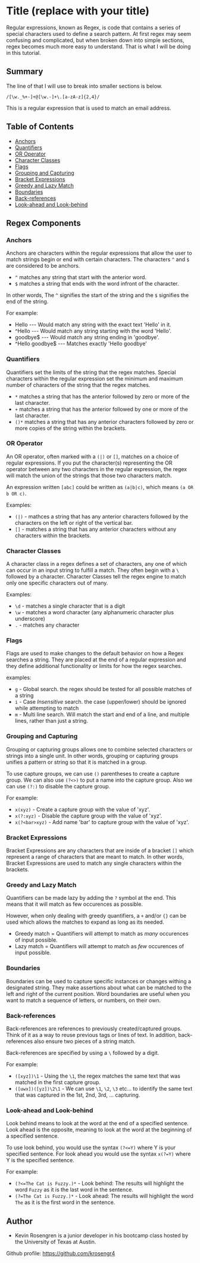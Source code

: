 # Title (replace with your title)

Regular expressions, known as Regex, is code that contains a series of special characters used to define a search pattern. At first regex may seem confusing and complicated, but when broken down into simple sections, regex becomes much more easy to understand. That is what I will be doing in this tutorial.

## Summary

The line of that I will use to break into smaller sections is below. 

```
/[\w._%+-]+@[\w.-]+\.[a-zA-z]{2,4}/
```
This is a regular expression that is used to match an email address.



## Table of Contents

- [Anchors](#anchors)
- [Quantifiers](#quantifiers)
- [OR Operator](#or-operator)
- [Character Classes](#character-classes)
- [Flags](#flags)
- [Grouping and Capturing](#grouping-and-capturing)
- [Bracket Expressions](#bracket-expressions)
- [Greedy and Lazy Match](#greedy-and-lazy-match)
- [Boundaries](#boundaries)
- [Back-references](#back-references)
- [Look-ahead and Look-behind](#look-ahead-and-look-behind)

## Regex Components

### Anchors
Anchors are characters within the regular expressions that allow the user to match strings begin or end with certain characters. The characters `^` and `$` are considered to be anchors.

- `^` matches any string that start with the anterior word.
- `$` matches a string that ends with the word infront of the character.

In other words, The `^` signifies the start of the string and the `$` signifies the end of the string.

For example:
- Hello --- Would match any string with the exact text 'Hello' in it. 
- ^Hello --- Would match any string starting with the word 'Hello'.
- goodbye$ --- Would match any string ending in 'goodbye'.
- ^Hello goodbye$ --- Matches exactly 'Hello goodbye'


### Quantifiers

Quantifiers set the limits of the string that the regex matches. Special characters within the regular expression set the minimum and maximum number of characters of the string that the regex matches.

- `*` matches a string that has the anterior followed by zero or more of the last character. 
- `+` matches a string that has the anterior followed by one or more of the last character. 
- `()*` matches a string that has any anterior characters followed by zero or more copies of the string within the brackets.

### OR Operator

An OR operator, often marked with a `(|)` or `[]`, matches on a choice of regular expressions. If you put the character(s) representing the OR operator between any two characters in the regular expression, the regex will match the union of the strings that those two characters match. 

An expression written `[abc]` could be written as `(a|b|c)`, which means `(a OR b OR c)`.

Examples: 
* `(|)` - mathces a string that has any anterior characters followed by the characters on the left or right of the vertical bar.
* `[]` - matches a string that has any anterior characters without any characters within the brackets.

### Character Classes

A character class in a regex defines a set of characters, any one of which can occur in an input string to fulfill a match. They often begin with a `\` followed by a character. Character Classes tell the regex engine to match only one specific characters out of many.

Examples:
* `\d` - matches a single character that is a digit
* `\w` - matches a word character (any alphanumeric character plus underscore)
* `.` - matches any character


### Flags

Flags are used to make changes to the default behavior on how a Regex searches a string. They are placed at the end of a regular expression and they define additional functionality or limits for how the regex searches.

examples: 
* `g` - Global search. the regex should be tested for all possible matches of a string
* `i` - Case *Insensitive* search. the case (upper/lower) should be ignored while attempting to match
* `m` - Multi line search. Will match the start and end of a line, and multiple lines, rather than just a string.

### Grouping and Capturing

Grouping or capturing groups allows one to combine selected characters or strings into a single unit. In other words, grouping or capturing groups unifies a pattern or string so that it is matched in a group.

To use capture groups, we can use `()` parentheses to create a capture group. We can also use `(?<>)` to put a name into the capture group. Also we can use `(?:)` to disable the capture group.

For example: 
* `x(xyz)` - Create a capture group with the value of 'xyz'.
* `x(?:xyz)` - Disable the capture group with the value of 'xyz'.
* `x(?<bar>xyz)` - Add name 'bar' to capture group with the value of 'xyz'.


### Bracket Expressions

Bracket Expressions are any characters that are inside of a bracket `[]` which represent a range of characters that are meant to match. In other words, Bracket Expressions are used to match any single characters within the brackets.

### Greedy and Lazy Match

Quantifiers can be made lazy by adding the `?` symbol at the end. This means that it will match as few occurences as possible.

However, when only dealing with greedy quantifiers, a `+` and/or `{}` can be used which allows the matches to expand as long as its needed.

* Greedy match = Quantifiers will attempt to match as *many* occurences of input possible.
* Lazy match = Quantifiers will attempt to match as *few* occurences of input possible.

### Boundaries

Boundaries can be used to capture specific instances or changes withing a designated string. They make assertions about what can be matched to the left and right of the current position.
Word boundaries are useful when you want to match a sequence of letters, or numbers, on their own.



### Back-references

Back-references are references to previously created/captured groups. Think of it as a way to reuse previous tags or lines of text. In addition, back-references also ensure two pieces of a string match.

Back-references are specified by using a `\` followed by a digit. 

For example:
* `([xyz])\1` - Using the `\1`, the regex matches the same text that was matched in the first capture group.
* `([uwx])([yz])\2\1` - We can use `\1`, `\2`, `\3` etc... to identify the same text that was captured in the 1st, 2nd, 3rd, ... capturing.

### Look-ahead and Look-behind

Look behind means to look at the word at the end of a specified sentence. Look ahead is the opposite, meaning to look at the word at the beginning of a specified sentence. 

To use look behind, you would use the syntax `(?<=Y)` where Y is your specified sentence. For look ahead you would use the syntax `x(?=Y)` where Y is the specified sentence.

For example: 
* `(?<=The Cat is Fuzzy.)*` - Look behind: The results will highlight the word `Fuzzy` as it is the last word in the sentence.
* `(?=The Cat is Fuzzy.)*` - Look ahead: The results will highlight the word `The` as it is the first word in the sentence.

## Author

- Kevin Rosengren is a junior developer in his bootcamp class hosted by the University of Texas at Austin.

Github profile: https://github.com/krosengr4
